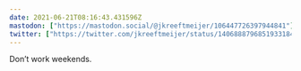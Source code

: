 ```yaml
---
date: 2021-06-21T08:16:43.431596Z
mastodon: ["https://mastodon.social/@jkreeftmeijer/106447726397944841"]
twitter: ["https://twitter.com/jkreeftmeijer/status/1406888796851933184"]
---
```

Don’t work weekends.
